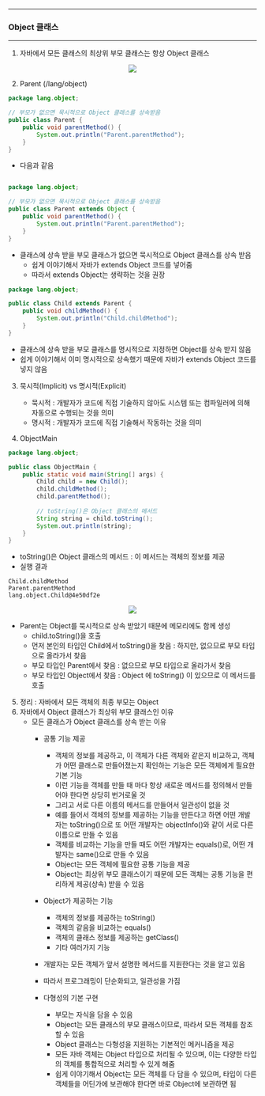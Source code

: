 -----
### Object 클래스
-----
1. 자바에서 모든 클래스의 최상위 부모 클래스는 항상 Object 클래스
<div align="center">
<img src="https://github.com/user-attachments/assets/f3e2a131-bc38-492d-804e-436ed8dbc2b2">
</div>

2. Parent (/lang/object)
```java
package lang.object;

// 부모가 없으면 묵시적으로 Object 클래스를 상속받음
public class Parent {
    public void parentMethod() {
        System.out.println("Parent.parentMethod");
    }
}
```
   - 다음과 같음
```java

package lang.object;

// 부모가 없으면 묵시적으로 Object 클래스를 상속받음
public class Parent extends Object {
    public void parentMethod() {
        System.out.println("Parent.parentMethod");
    }
}
```

   - 클래스에 상속 받을 부모 클래스가 없으면 묵시적으로 Object 클래스를 상속 받음
     + 쉽게 이야기해서 자바가 extends Object 코드를 넣어줌
     + 따라서 extends Object는 생략하는 것을 권장

```java
package lang.object;

public class Child extends Parent {
    public void childMethod() {
        System.out.println("Child.childMethod");
    }
}
```

   - 클래스에 상속 받을 부모 클래스를 명시적으로 지정하면 Object를 상속 받지 않음
   - 쉽게 이야기해서 이미 명시적으로 상속했기 때문에 자바가 extends Object 코드를 넣지 않음

3. 묵시적(Implicit) vs 명시적(Explicit)
   - 묵시적 : 개발자가 코드에 직접 기술하지 않아도 시스템 또는 컴파일러에 의해 자동으로 수행되는 것을 의미
   - 명시적 : 개발자가 코드에 직접 기술해서 작동하는 것을 의미

4. ObjectMain
```java
package lang.object;

public class ObjectMain {
    public static void main(String[] args) {
        Child child = new Child();
        child.childMethod();
        child.parentMethod();
        
        // toString()은 Object 클래스의 메서드
        String string = child.toString();
        System.out.println(string);
    }
}
```
   - toString()은 Object 클래스의 메서드 : 이 메서드는 객체의 정보를 제공
   - 실행 결과
```
Child.childMethod
Parent.parentMethod
lang.object.Child@4e50df2e
```
<div align="center">
<img src="https://github.com/user-attachments/assets/5e9e4899-84ad-4fde-a6ba-915506a314d4">
</div>

   - Parent는 Object를 묵시적으로 상속 받았기 때문에 메모리에도 함께 생성
     + child.toString()을 호출
     + 먼저 본인의 타입인 Child에서 toString()을 찾음 : 하지만, 없으므로 부모 타입으로 올라가서 찾음
     + 부모 타입인 Parent에서 찾음 : 없으므로 부모 타입으로 올라가서 찾음
     + 부모 타입인 Object에서 찾음 : Object 에 toString() 이 있으므로 이 메서드를 호출

5. 정리 : 자바에서 모든 객체의 최종 부모는 Object
6. 자바에서 Object 클래스가 최상위 부모 클래스인 이유
   - 모든 클래스가 Object 클래스를 상속 받는 이유
      + 공통 기능 제공
         * 객체의 정보를 제공하고, 이 객체가 다른 객체와 같은지 비교하고, 객체가 어떤 클래스로 만들어졌는지 확인하는 기능은 모든 객체에게 필요한 기본 기능
         * 이런 기능을 객체를 만들 때 마다 항상 새로운 메서드를 정의해서 만들어야 한다면 상당히 번거로울 것
         * 그리고 서로 다른 이름의 메서드를 만들어서 일관성이 없을 것
         * 예를 들어서 객체의 정보를 제공하는 기능을 만든다고 하면 어떤 개발자는 toString()으로 또 어떤 개발자는 objectInfo()와 같이 서로 다른 이름으로 만들 수 있음
         * 객체를 비교하는 기능을 만들 때도 어떤 개발자는 equals()로, 어떤 개발자는 same()으로 만들 수 있음
         * Object는 모든 객체에 필요한 공통 기능을 제공
         * Object는 최상위 부모 클래스이기 때문에 모든 객체는 공통 기능을 편리하게 제공(상속) 받을 수 있음

     + Object가 제공하는 기능
         * 객체의 정보를 제공하는 toString()
         * 객체의 같음을 비교하는 equals()
         * 객체의 클래스 정보를 제공하는 getClass()
         * 기타 여러가지 기능

     + 개발자는 모든 객체가 앞서 설명한 메서드를 지원한다는 것을 알고 있음
     + 따라서 프로그래밍이 단순화되고, 일관성을 가짐

     + 다형성의 기본 구현
         * 부모는 자식을 담을 수 있음
         * Object는 모든 클래스의 부모 클래스이므로, 따라서 모든 객체를 참조할 수 있음
         * Object 클래스는 다형성을 지원하는 기본적인 메커니즘을 제공
         * 모든 자바 객체는 Object 타입으로 처리될 수 있으며, 이는 다양한 타입의 객체를 통합적으로 처리할 수 있게 해줌
         * 쉽게 이야기해서 Object는 모든 객체를 다 담을 수 있으며, 타입이 다른 객체들을 어딘가에 보관해야 한다면 바로 Object에 보관하면 됨

    
